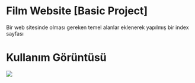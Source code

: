 <h1> Film Website [Basic Project]</h1>

<p>Bir web sitesinde olması gereken temel alanlar eklenerek yapılmış bir index sayfası</p>

<h1> Kullanım Görüntüsü</h1>

![](Animasyon.gif)